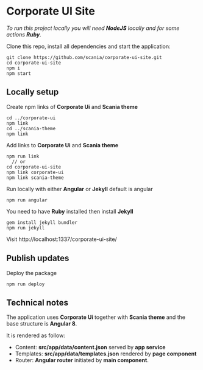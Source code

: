 # Corporate UI Site
*To run this project locally you will need **NodeJS** locally and for some actions **Ruby**.*

Clone this repo, install all dependencies and start the application:
```
git clone https://github.com/scania/corporate-ui-site.git
cd corporate-ui-site
npm i
npm start
```

## Locally setup
Create npm links of **Corporate Ui** and **Scania theme**
```
cd ../corporate-ui
npm link
cd ../scania-theme
npm link
```

Add links to **Corporate Ui** and **Scania theme**
```
npm run link
  // or 
cd corporate-ui-site
npm link corporate-ui
npm link scania-theme
```

Run locally with either **Angular** or **Jekyll** default is angular
```
npm run angular
```
You need to have **Ruby** installed then install **Jekyll**
```
gem install jekyll bundler
npm run jekyll
```

Visit http://localhost:1337/corporate-ui-site/

## Publish updates
Deploy the package
```
npm run deploy
```

## Technical notes
The application uses **Corporate Ui** together with **Scania theme** and the base structure is **Angular 8**.

It is rendered as follow:
- Content: **src/app/data/content.json** served by **app service**
- Templates: **src/app/data/templates.json** rendered by **page component**
- Router: **Angular router** initiated by **main component**.
